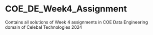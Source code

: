 # COE_DE_Week4_Assignment
Contains all solutions of Week 4 assignments in COE Data Engineering domain of Celebal Technologies 2024
